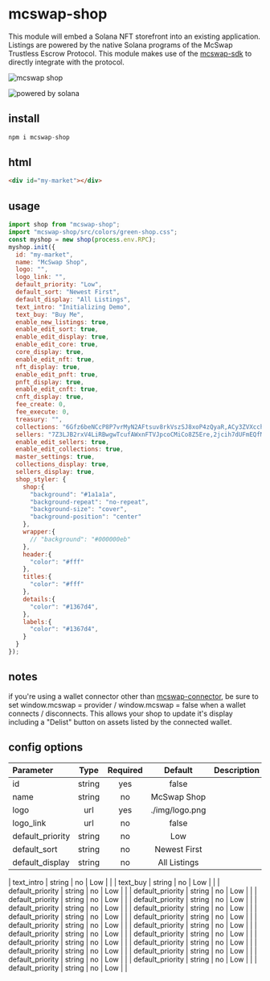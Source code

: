 # mcswap-shop
This module will embed a Solana NFT storefront into an existing application. Listings are powered by the native Solana programs of the McSwap Trustless Escrow Protocol. This module makes use of the [mcswap-sdk](https://github.com/SolDapper/mcswap-sdk) to directly integrate with the protocol.

![mcswap shop](https://repository-images.githubusercontent.com/944741416/d30f1c19-99a5-479f-ab66-ba9ab5d4c6e5)

![powered by solana](http://mcswap.xyz/gh/stacked-color.svg)

## install
```javascript
npm i mcswap-shop
```

## html
```html
<div id="my-market"></div>
```

## usage
```javascript
import shop from "mcswap-shop";
import "mcswap-shop/src/colors/green-shop.css";
const myshop = new shop(process.env.RPC);
myshop.init({
  id: "my-market",
  name: "McSwap Shop",
  logo: "",
  logo_link: "",
  default_priority: "Low",
  default_sort: "Newest First",
  default_display: "All Listings",
  text_intro: "Initializing Demo",
  text_buy: "Buy Me",
  enable_new_listings: true,
  enable_edit_sort: true,
  enable_edit_display: true,
  enable_edit_core: true,
  core_display: true,
  enable_edit_nft: true,
  nft_display: true,
  enable_edit_pnft: true,
  pnft_display: true,
  enable_edit_cnft: true,
  cnft_display: true,
  fee_create: 0,
  fee_execute: 0,
  treasury: "",
  collections: "6Gfz6beNCcP8P7vrMyN2AFtsuv8rkVszSJ8xoP4zQyaR,ACy3ZVXcch8mZXUtRVqsJfa2DhFHxnUJpBb4oeN9tZsX,BL8ocmGmaEiM73JYjAAhgAmHPbtuY3CThYem9g4N5PqQ,BTJPWLW7DLQWpm2TNNEByAM5a1E1AGJp4h43czo9YBLc,Cq2BNRoE5RqyqSmACDQLx4ivp3MgmePwd2mdroZ5hmom,H3mnaqNFFNwqRfEiWFsRTgprCvG4tYFfmNezGEVnaMuQ",
  sellers: "7Z3LJB2rxV4LiRBwgwTcufAWxnFTVJpcoCMiCo8Z5Ere,2jcih7dUFmEQfMUXQQnL2Fkq9zMqj4jwpHqvRVe3gGLL",
  enable_edit_sellers: true,
  enable_edit_collections: true,
  master_settings: true,
  collections_display: true,
  sellers_display: true,
  shop_styler: {
    shop:{
      "background": "#1a1a1a",
      "background-repeat": "no-repeat",
      "background-size": "cover",
      "background-position": "center"
    },
    wrapper:{
      // "background": "#000000eb"
    },
    header:{
      "color": "#fff"
    },
    titles:{
      "color": "#fff"
    },
    details:{
      "color": "#1367d4",
    },
    labels:{
      "color": "#1367d4",
    }
  }
});
```

## notes
if you're using a wallet connector other than [mcswap-connector](https://github.com/SolDapper/mcswap-connector), be sure to set window.mcswap = provider / window.mcswap = false when a wallet connects / disconnects. This allows your shop to update it's display including a "Delist" button on assets listed by the connected wallet.

## config options

| **Parameter**     |    **Type**     | **Required** |   **Default**   | **Description**          |
| :---------------- |:---------------:|:------------:|:---------------:|:-------------------------|
| id                | string          |   yes        |  false          |                          |
| name              | string          |   no         |  McSwap Shop    |                          |
| logo              | url             |   yes        | ./img/logo.png  |                          |
| logo_link         | url             |   no         |  false          |                          |
| default_priority  | string          |   no         |  Low            |                          |
| default_sort      | string          |   no         |  Newest First   |                          |
| default_display   | string          |   no         |  All Listings   |                          |






| text_intro        | string          |   no         |  Low            |                          |
| text_buy          | string          |   no         |  Low            |                          |
| default_priority  | string          |   no         |  Low            |                          |
| default_priority  | string          |   no         |  Low            |                          |
| default_priority  | string          |   no         |  Low            |                          |
| default_priority  | string          |   no         |  Low            |                          |
| default_priority  | string          |   no         |  Low            |                          |
| default_priority  | string          |   no         |  Low            |                          |
| default_priority  | string          |   no         |  Low            |                          |
| default_priority  | string          |   no         |  Low            |                          |
| default_priority  | string          |   no         |  Low            |                          |
| default_priority  | string          |   no         |  Low            |                          |
| default_priority  | string          |   no         |  Low            |                          |
| default_priority  | string          |   no         |  Low            |                          |
| default_priority  | string          |   no         |  Low            |                          |
| default_priority  | string          |   no         |  Low            |                          |
| default_priority  | string          |   no         |  Low            |                          |
| default_priority  | string          |   no         |  Low            |                          |
| default_priority  | string          |   no         |  Low            |                          |
| default_priority  | string          |   no         |  Low            |                          |
| default_priority  | string          |   no         |  Low            |                          |






